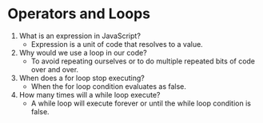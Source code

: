 # Operators and Loops

1. What is an expression in JavaScript?
    - Expression is a unit of code that resolves to a value.
2. Why would we use a loop in our code?
    - To avoid repeating ourselves or to do multiple repeated bits of code over and over.
3. When does a for loop stop executing?
    - When the for loop condition evaluates as false.
4. How many times will a while loop execute?
    - A while loop will execute forever or until the while loop condition is false.